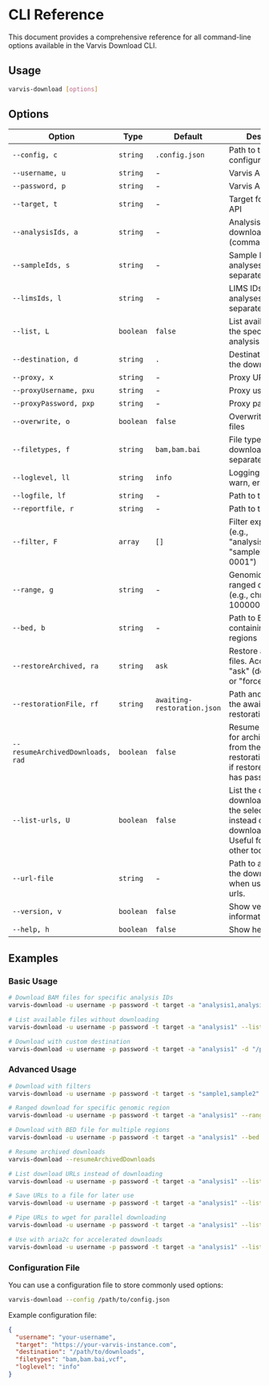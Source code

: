 # CLI Reference

This document provides a comprehensive reference for all command-line options available in the Varvis Download CLI.

## Usage

```bash
varvis-download [options]
```

## Options

| Option | Type | Default | Description |
|--------|------|---------|-------------|
| `--config, c` | `string` | `.config.json` | Path to the configuration file |
| `--username, u` | `string` | - | Varvis API username |
| `--password, p` | `string` | - | Varvis API password |
| `--target, t` | `string` | - | Target for the Varvis API |
| `--analysisIds, a` | `string` | - | Analysis IDs to download files for (comma-separated) |
| `--sampleIds, s` | `string` | - | Sample IDs to filter analyses (comma-separated) |
| `--limsIds, l` | `string` | - | LIMS IDs to filter analyses (comma-separated) |
| `--list, L` | `boolean` | `false` | List available files for the specified analysis IDs |
| `--destination, d` | `string` | `.` | Destination folder for the downloaded files |
| `--proxy, x` | `string` | - | Proxy URL |
| `--proxyUsername, pxu` | `string` | - | Proxy username |
| `--proxyPassword, pxp` | `string` | - | Proxy password |
| `--overwrite, o` | `boolean` | `false` | Overwrite existing files |
| `--filetypes, f` | `string` | `bam,bam.bai` | File types to download (comma-separated) |
| `--loglevel, ll` | `string` | `info` | Logging level (info, warn, error, debug) |
| `--logfile, lf` | `string` | - | Path to the log file |
| `--reportfile, r` | `string` | - | Path to the report file |
| `--filter, F` | `array` | `[]` | Filter expressions (e.g., "analysisType=SNV", "sampleId>LB24-0001") |
| `--range, g` | `string` | - | Genomic range for ranged download (e.g., chr1:1-100000) |
| `--bed, b` | `string` | - | Path to BED file containing multiple regions |
| `--restoreArchived, ra` | `string` | `ask` | Restore archived files. Accepts "no", "ask" (default), "all", or "force". |
| `--restorationFile, rf` | `string` | `awaiting-restoration.json` | Path and name for the awaiting-restoration JSON file |
| `--resumeArchivedDownloads, rad` | `boolean` | `false` | Resume downloads for archived files from the awaiting-restoration JSON file if restoreEstimation has passed. |
| `--list-urls, U` | `boolean` | `false` | List the direct download URLs for the selected files instead of downloading them. Useful for piping to other tools. |
| `--url-file` | `string` | - | Path to a file to save the download URLs when using --list-urls. |
| `--version, v` | `boolean` | `false` | Show version information |
| `--help, h` | `boolean` | `false` | Show help |

## Examples

### Basic Usage

```bash
# Download BAM files for specific analysis IDs
varvis-download -u username -p password -t target -a "analysis1,analysis2"

# List available files without downloading
varvis-download -u username -p password -t target -a "analysis1" --list

# Download with custom destination
varvis-download -u username -p password -t target -a "analysis1" -d "/path/to/download"
```

### Advanced Usage

```bash
# Download with filters
varvis-download -u username -p password -t target -s "sample1,sample2" --filter "analysisType=SNV"

# Ranged download for specific genomic region
varvis-download -u username -p password -t target -a "analysis1" --range "chr1:1-100000"

# Download with BED file for multiple regions
varvis-download -u username -p password -t target -a "analysis1" --bed "/path/to/regions.bed"

# Resume archived downloads
varvis-download --resumeArchivedDownloads

# List download URLs instead of downloading
varvis-download -u username -p password -t target -a "analysis1" --list-urls

# Save URLs to a file for later use
varvis-download -u username -p password -t target -a "analysis1" --list-urls --url-file urls.txt

# Pipe URLs to wget for parallel downloading
varvis-download -u username -p password -t target -a "analysis1" --list-urls | wget -i -

# Use with aria2c for accelerated downloads
varvis-download -u username -p password -t target -a "analysis1" --list-urls | aria2c -i -
```

### Configuration File

You can use a configuration file to store commonly used options:

```bash
varvis-download --config /path/to/config.json
```

Example configuration file:

```json
{
  "username": "your-username",
  "target": "https://your-varvis-instance.com",
  "destination": "/path/to/downloads",
  "filetypes": "bam,bam.bai,vcf",
  "loglevel": "info"
}
```
